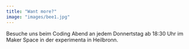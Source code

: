 ```yaml
---
title: "Want more?"
image: "images/bee1.jpg"
---
```


Besuche uns beim Coding Abend an jedem Donnertstag ab 18:30 Uhr im Maker Space in der experimenta in Heilbronn. 

   
